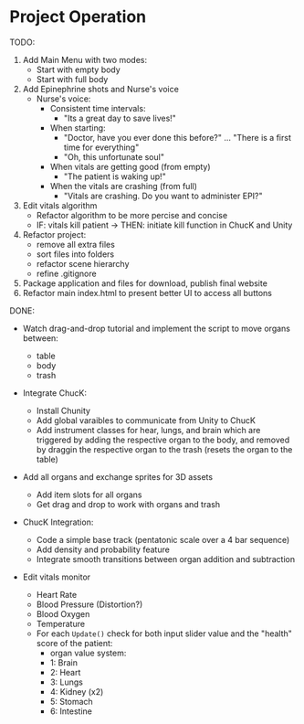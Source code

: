 # Project **Operation**

TODO:

1. Add Main Menu with two modes:
   - Start with empty body
   - Start with full body
2. Add Epinephrine shots and Nurse's voice
   - Nurse's voice:
     - Consistent time intervals:
       - "Its a great day to save lives!"
     - When starting:
       - "Doctor, have you ever done this before?" ... "There is a first time for everything"
       - "Oh, this unfortunate soul"
     - When vitals are getting good (from empty)
       - "The patient is waking up!"
     - When the vitals are crashing (from full)
       - "Vitals are crashing. Do you want to administer EPI?"
3. Edit vitals algorithm
   - Refactor algorithm to be more percise and concise
   - IF: vitals kill patient -> THEN: initiate kill function in ChucK and Unity
4. Refactor project:
   - remove all extra files
   - sort files into folders
   - refactor scene hierarchy
   - refine .gitignore
5. Package application and files for download, publish final website
6. Refactor main index.html to present better UI to access all buttons

DONE:

- Watch drag-and-drop tutorial and implement the script to move organs between:
  - table
  - body
  - trash
- Integrate ChucK:
  - Install Chunity
  - Add global varaibles to communicate from Unity to ChucK
  - Add instrument classes for hear, lungs, and brain which are triggered by adding the respective organ to the body, and removed by draggin the respective organ to the trash (resets the organ to the table)
- Add all organs and exchange sprites for 3D assets

  - Add item slots for all organs
  - Get drag and drop to work with organs and trash

- ChucK Integration:

  - Code a simple base track (pentatonic scale over a 4 bar sequence)
  - Add density and probability feature
  - Integrate smooth transitions between organ addition and subtraction

- Edit vitals monitor
  - Heart Rate
  - Blood Pressure (Distortion?)
  - Blood Oxygen
  - Temperature
  - For each `Update()` check for both input slider value and the "health" score of the patient:
    - organ value system:
    - 1: Brain
    - 2: Heart
    - 3: Lungs
    - 4: Kidney (x2)
    - 5: Stomach
    - 6: Intestine
